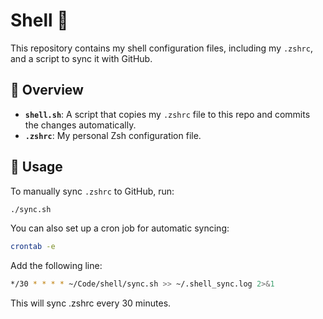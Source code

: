 # Shell 🐚

This repository contains my shell configuration files, including my `.zshrc`, and a script to sync it with GitHub.

## 📜 Overview

- **`shell.sh`**: A script that copies my `.zshrc` file to this repo and commits the changes automatically.
- **`.zshrc`**: My personal Zsh configuration file.

## 🚀 Usage

To manually sync `.zshrc` to GitHub, run:

```sh
./sync.sh
```
You can also set up a cron job for automatic syncing:

```sh
crontab -e
```

Add the following line:

```sh
*/30 * * * * ~/Code/shell/sync.sh >> ~/.shell_sync.log 2>&1
```

This will sync .zshrc every 30 minutes.
